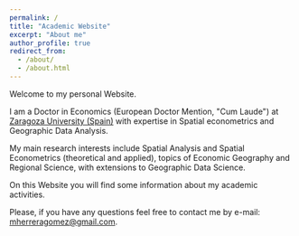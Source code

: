 ```yaml
---
permalink: /
title: "Academic Website"
excerpt: "About me"
author_profile: true
redirect_from: 
  - /about/
  - /about.html
---
```


Welcome to my personal Website. 

I am a Doctor in Economics (European Doctor Mention, "Cum Laude") at [Zaragoza University (Spain)](https://escueladoctorado.unizar.es/) with expertise in Spatial econometrics and Geographic Data Analysis. 

My main research interests include Spatial Analysis and Spatial Econometrics (theoretical and applied), topics of Economic Geography and Regional Science, with extensions to Geographic Data Science. 

On this Website you will find some information about my academic activities.

Please, if you have any questions feel free to contact me by e-mail: [mherreragomez@gmail.com](mailto:mherreragomez@gmail.com).
